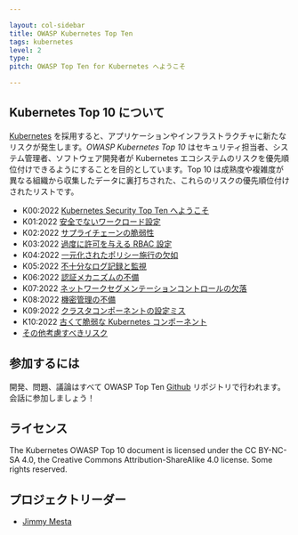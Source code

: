 ```yaml
---

layout: col-sidebar
title: OWASP Kubernetes Top Ten
tags: kubernetes
level: 2
type: 
pitch: OWASP Top Ten for Kubernetes へようこそ

---
```


## Kubernetes Top 10 について
[Kubernetes](https://kubernetes.io) を採用すると、アプリケーションやインフラストラクチャに新たなリスクが発生します。*OWASP Kubernetes Top 10* はセキュリティ担当者、システム管理者、ソフトウェア開発者が Kubernetes エコシステムのリスクを優先順位付けできるようにすることを目的としています。Top 10 は成熟度や複雑度が異なる組織から収集したデータに裏打ちされた、これらのリスクの優先順位付けされたリストです。

* K00:2022 [Kubernetes Security Top Ten へようこそ](2022/ja/src/K00-introduction.md)
* K01:2022 [安全でないワークロード設定](2022/ja/src/K01-insecure-workload-configurations.md)
* K02:2022 [サプライチェーンの脆弱性](2022/ja/src/K02-supply-chain-vulnerabilities.md)
* K03:2022 [過度に許可を与える RBAC 設定](2022/ja/src/K03-overly-permissive-rbac.md)
* K04:2022 [一元化されたポリシー施行の欠如](2022/ja/src/K04-policy-enforcement.md)
* K05:2022 [不十分なログ記録と監視](2022/ja/src/K05-inadequate-logging.md)
* K06:2022 [認証メカニズムの不備](2022/ja/src/K06-broken-authentication.md)
* K07:2022 [ネットワークセグメンテーションコントロールの欠落](2022/ja/src/K07-network-segmentation.md)
* K08:2022 [機密管理の不備](2022/ja/src/K08-secrets-management.md)
* K09:2022 [クラスタコンポーネントの設定ミス](2022/ja/src/K09-misconfigured-cluster-components.md)
* K10:2022 [古くて脆弱な Kubernetes コンポーネント](2022/ja/src/K10-vulnerable-components.md)
* [その他考慮すべきリスク](2022/ja/src/other-risks.md)


## 参加するには
開発、問題、議論はすべて OWASP Top Ten [Github](https://github.com/OWASP/www-project-kubernetes-top-ten) リポジトリで行われます。会話に参加しましょう！

## ライセンス
The Kubernetes OWASP Top 10 document is licensed under the CC BY-NC-SA 4.0, the Creative Commons Attribution-ShareAlike 4.0 license. Some rights reserved.

## プロジェクトリーダー
- [Jimmy Mesta](https://twitter.com/jimmesta) 
